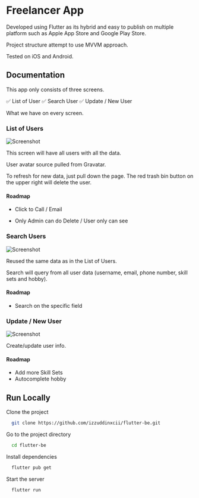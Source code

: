 
# Freelancer App

Developed using Flutter as its hybrid and easy to publish on multiple platform such as Apple App Store and Google Play Store.

Project structure attempt to use MVVM approach.

Tested on iOS and Android.


## Documentation

This app only consists of three screens.

✅ List of User
✅ Search User
✅ Update / New User

What we have on every screen.

### List of Users

![Screenshot](https://i.postimg.cc/HsrtGnC4/Simulator-Screen-Shot-i-Phone-14-2022-12-06-at-10-21-01.png)

This screen will have all users with all the data.

User avatar source pulled from Gravatar.

To refresh for new data, just pull down the page. The red trash bin button on the upper right will delete the user.

#### Roadmap

- Click to Call / Email

- Only Admin can do Delete / User only can see

### Search Users

![Screenshot](https://i.postimg.cc/rswLJbzj/Simulator-Screen-Shot-i-Phone-14-2022-12-06-at-10-25-45.png)

Reused the same data as in the List of Users.

Search will query from all user data (username, email, phone number, skill sets and hobby).

#### Roadmap

- Search on the specific field

### Update / New User

![Screenshot](https://i.postimg.cc/Y0HxBKQN/Simulator-Screen-Shot-i-Phone-14-2022-12-06-at-10-29-10.png)

Create/update user info.

#### Roadmap

- Add more Skill Sets
- Autocomplete hobby

## Run Locally

Clone the project

```bash
  git clone https://github.com/izzuddinxcii/flutter-be.git
```

Go to the project directory

```bash
  cd flutter-be
```

Install dependencies

```bash
  flutter pub get
```

Start the server

```bash
  flutter run
```